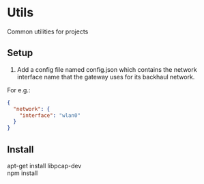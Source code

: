 # Utils
Common utilities for projects

## Setup
1. Add a config file named config.json which contains the network interface name that the gateway uses for its backhaul network.

For e.g.:
```json
{
  "network": {
    "interface": "wlan0"
  }
}
```

## Install
apt-get install libpcap-dev  
npm install